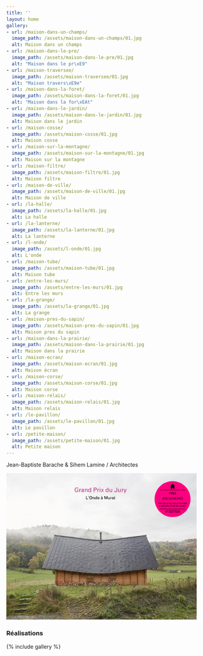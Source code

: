 ```yaml
---
title: ''
layout: home
gallery:
- url: /maison-dans-un-champs/
  image_path: /assets/maison-dans-un-champs/01.jpg
  alt: Maison dans un champs
- url: /maison-dans-le-pre/
  image_path: /assets/maison-dans-le-pre/01.jpg
  alt: "Maison dans le pr\xE9"
- url: /maison-traversee/
  image_path: /assets/maison-traversee/01.jpg
  alt: "Maison travers\xE9e"
- url: /maison-dans-la-foret/
  image_path: /assets/maison-dans-la-foret/01.jpg
  alt: "Maison dans la for\xEAt"
- url: /maison-dans-le-jardin/
  image_path: /assets/maison-dans-le-jardin/01.jpg
  alt: Maison dans le jardin
- url: /maison-cosse/
  image_path: /assets/maison-cosse/01.jpg
  alt: Maison cosse
- url: /maison-sur-la-montagne/
  image_path: /assets/maison-sur-la-montagne/01.jpg
  alt: Maison sur la montagne
- url: /maison-filtre/
  image_path: /assets/maison-filtre/01.jpg
  alt: Maison filtre
- url: /maison-de-ville/
  image_path: /assets/maison-de-ville/01.jpg
  alt: Maison de ville
- url: /la-halle/
  image_path: /assets/la-halle/01.jpg
  alt: La halle
- url: /la-lanterne/
  image_path: /assets/la-lanterne/01.jpg
  alt: La lanterne
- url: /l-onde/
  image_path: /assets/l-onde/01.jpg
  alt: L'onde
- url: /maison-tube/
  image_path: /assets/maison-tube/01.jpg
  alt: Maison tube
- url: /entre-les-murs/
  image_path: /assets/entre-les-murs/01.jpg
  alt: Entre les murs
- url: /la-grange/
  image_path: /assets/la-grange/01.jpg
  alt: La grange
- url: /maison-pres-du-sapin/
  image_path: /assets/maison-pres-du-sapin/01.jpg
  alt: Maison pres du sapin
- url: /maison-dans-la-prairie/
  image_path: /assets/maison-dans-la-prairie/01.jpg
  alt: Maison dans la prairie
- url: /maison-ecran/
  image_path: /assets/maison-ecran/01.jpg
  alt: Maison écran
- url: /maison-corse/
  image_path: /assets/maison-corse/01.jpg
  alt: Maison corse
- url: /maison-relais/
  image_path: /assets/maison-relais/01.jpg
  alt: Maison relais
- url: /le-pavillon/
  image_path: /assets/le-pavillon/01.jpg
  alt: Le pavillon
- url: /petite-maison/
  image_path: /assets/petite-maison/01.jpg
  alt: Petite maison
---
```



Jean-Baptiste Barache & Sihem Lamine / Architectes

![PrixArchinovo6eEd](content/5.distinctions/2023_PrixArchinovo6eEd.jpg)


### Réalisations

{% include gallery %}
